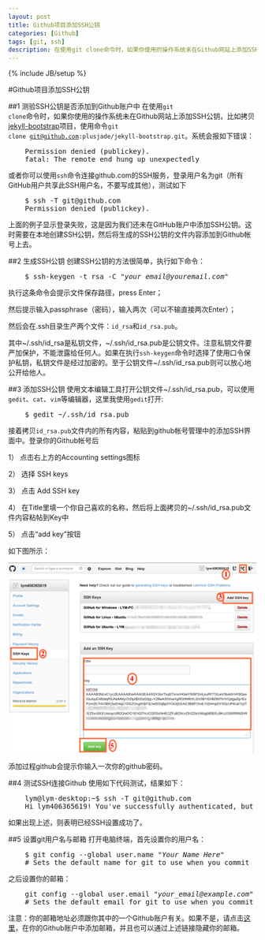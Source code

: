 ```yaml
---
layout: post
title: Github项目添加SSH公钥
categories: [Github]
tags: [git, ssh]
description: 在使用git clone命令时，如果你使用的操作系统未在Github网站上添加SSH公钥时，比如拷贝jekyll-bootstrap项目，使用命令git clone git@github.com:plusjade/jekyll-bootstrap.git。系统会报如下错误
---
```

{% include JB/setup %}

#Github项目添加SSH公钥

##1 测验SSH公钥是否添加到Github账户中
在使用<code>git clone</code>命令时，如果你使用的操作系统未在Github网站上添加SSH公钥，比如拷贝[jekyll-bootstrap](http://jekyllbootstrap.com)项目，使用命令<code>git clone git@github.com:plusjade/jekyll-bootstrap.git</code>。系统会报如下错误：
<pre class="command-line">
    <span class="command">Permission denied (publickey).</span>
    <span class="command">fatal: The remote end hung up unexpectedly</span>
</pre>
或者你可以使用<code>ssh</code>命令连接github.com的SSH服务，登录用户名为git（所有GitHub用户共享此SSH用户名，不要写成其他），测试如下
<pre class="command-line">
    <span class="command">$ ssh -T git@github.com</span>
    <span class="command">Permission denied (publickey).</span>
</pre>
上面的例子显示登录失败，这是因为我们还未在GitHub账户中添加SSH公钥。这时需要在本地创建SSH公钥，然后将生成的SSH公钥的文件内容添加到Github帐号上去。

##2 生成SSH公钥
创建SSH公钥的方法很简单，执行如下命令：
<pre class="command-line">
    <span class="command">$ ssh-keygen -t rsa -C "<em>your_email@youremail.com</em>"</span>
</pre>

执行这条命令会提示文件保存路径，press Enter；

然后提示输入passphrase（密码），输入两次（可以不输直接两次Enter）；

然后会在.ssh目录生产两个文件：<code>id_rsa</code>和<code>id_rsa.pub</code>。

其中~/.ssh/id_rsa是私钥文件，~/.ssh/id_rsa.pub是公钥文件。注意私钥文件要严加保护，不能泄露给任何人。如果在执行<code>ssh-keygen</code>命令时选择了使用口令保护私钥，私钥文件是经过加密的。至于公钥文件~/.ssh/id_rsa.pub则可以放心地公开给他人。

##3 添加SSH公钥
使用文本编辑工具打开公钥文件~/.ssh/id_rsa.pub，可以使用<code>gedit</code>、<code>cat</code>、<code>vim</code>等编辑器，这里我使用<code>gedit</code>打开:
<pre class="command-line">
    <span class="command">$ gedit ~/.ssh/id_rsa.pub</span>
</pre>

接着拷贝<code>id_rsa.pub</code>文件内的所有内容，粘贴到github帐号管理中的添加SSH界面中。登录你的Github帐号后

  1） 点击右上方的Accounting settings图标

  2） 选择 SSH keys

  3） 点击 Add SSH key
 
  4） 在Title里填一个你自己喜欢的名称，然后将上面拷贝的~/.ssh/id_rsa.pub文件内容粘帖到Key中
  
  5） 点击“add key”按钮

如下图所示：

<img src="/img/blog/git_ssh.png" class="pic"></img>

添加过程github会提示你输入一次你的github密码。

##4 测试SSH连接Github
使用如下代码测试，结果如下：
<pre class="command-line">
    <span class="command">lym@lym-desktop:~$ ssh -T git@github.com</span>
    <span class="command">Hi lym406365619! You've successfully authenticated, but GitHub does not provide shell access</span>
</pre>
如果出现上述，则表明已经SSH设置成功了。

##5 设置git用户名与邮箱
打开电脑终端，首先设置你的用户名：
<pre class="command-line">
    <span class="command">$ git config --global user.name "<em>Your Name Here</em>"</span>
    <span class="comment"># Sets the default name for git to use when you commit</span>
</pre>
之后设置你的邮箱：
<pre class="command-line">
    <span class="command">git config --global user.email "<em>your_email@example.com</em>"</span>
    <span class="comment"># Sets the default email for git to use when you commit</span>
</pre>

注意：你的邮箱地址必须跟你其中的一个Github账户有关。如果不是，请点击[这里](https://help.github.com/articles/how-do-i-change-my-primary-email-address)，在你的Github账户中添加邮箱，并且也可以通过上述链接隐藏你的邮箱。
